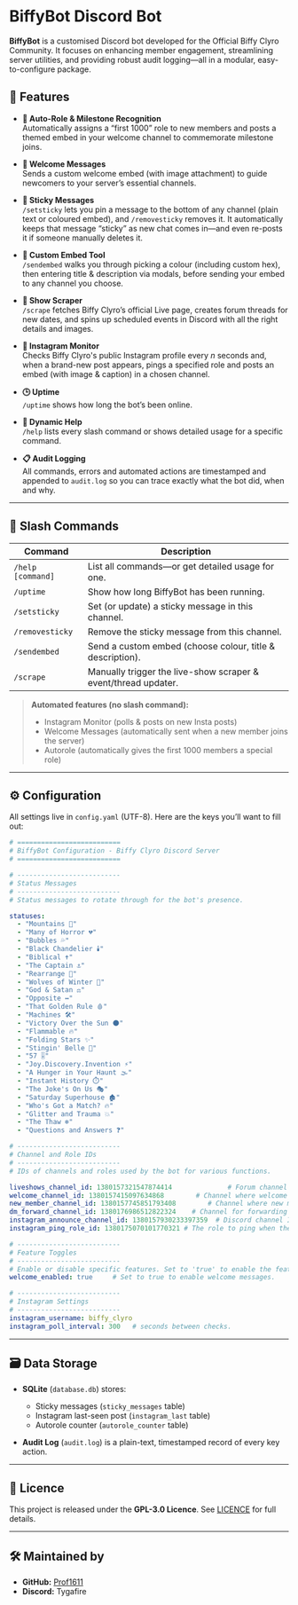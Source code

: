 # BiffyBot Discord Bot

**BiffyBot** is a customised Discord bot developed for the Official Biffy Clyro Community. It focuses on enhancing member engagement, streamlining server utilities, and providing robust audit logging—all in a modular, easy-to-configure package.

## 🚀 Features

- **🎉 Auto-Role & Milestone Recognition**  
  Automatically assigns a “first 1000” role to new members and posts a themed embed in your welcome channel to commemorate milestone joins.

- **👋 Welcome Messages**  
  Sends a custom welcome embed (with image attachment) to guide newcomers to your server’s essential channels.

- **📌 Sticky Messages**  
  `/setsticky` lets you pin a message to the bottom of any channel (plain text or coloured embed), and `/removesticky` removes it. It automatically keeps that message “sticky” as new chat comes in—and even re-posts it if someone manually deletes it.

- **🎨 Custom Embed Tool**  
  `/sendembed` walks you through picking a colour (including custom hex), then entering title & description via modals, before sending your embed to any channel you choose.

- **📅 Show Scraper**  
  `/scrape` fetches Biffy Clyro’s official Live page, creates forum threads for new dates, and spins up scheduled events in Discord with all the right details and images.

- **📸 Instagram Monitor**  
  Checks Biffy Clyro's public Instagram profile every _n_ seconds and, when a brand-new post appears, pings a specified role and posts an embed (with image & caption) in a chosen channel.

- **🕒 Uptime**  
  `/uptime` shows how long the bot’s been online.

- **📖 Dynamic Help**  
  `/help` lists every slash command or shows detailed usage for a specific command.

- **📋 Audit Logging**  
  All commands, errors and automated actions are timestamped and appended to `audit.log` so you can trace exactly what the bot did, when and why.

---

## 🧾 Slash Commands

| Command          | Description                                                      |
| ---------------- | ---------------------------------------------------------------- |
| `/help [command]`| List all commands—or get detailed usage for one.                |
| `/uptime`        | Show how long BiffyBot has been running.                        |
| `/setsticky`     | Set (or update) a sticky message in this channel.               |
| `/removesticky`  | Remove the sticky message from this channel.                    |
| `/sendembed`     | Send a custom embed (choose colour, title & description).       |
| `/scrape`        | Manually trigger the live-show scraper & event/thread updater.  |

> **Automated features (no slash command):**  
> - Instagram Monitor (polls & posts on new Insta posts)
> - Welcome Messages (automatically sent when a new member joins the server)
> - Autorole (automatically gives the first 1000 members a special role)

---

## ⚙️ Configuration

All settings live in `config.yaml` (UTF-8). Here are the keys you’ll want to fill out:

```yaml
# ==========================
# BiffyBot Configuration - Biffy Clyro Discord Server
# ==========================

# --------------------------
# Status Messages
# --------------------------
# Status messages to rotate through for the bot's presence.

statuses:
  - "Mountains 🔺"
  - "Many of Horror 💔"
  - "Bubbles 💦"
  - "Black Chandelier 🕯️"
  - "Biblical ✝️"
  - "The Captain ⚓"
  - "Rearrange 🔀"
  - "Wolves of Winter 🐺"
  - "God & Satan ⚖️"
  - "Opposite ↔️"
  - "That Golden Rule 🩸"
  - "Machines 🛠️"
  - "Victory Over the Sun 🌑"
  - "Flammable 🔥"
  - "Folding Stars ✨"
  - "Stingin' Belle 🦂"
  - "57 🎚️"
  - "Joy.Discovery.Invention ⚡"
  - "A Hunger in Your Haunt 🌫️"
  - "Instant History ⏱️"
  - "The Joke's On Us 🎭"
  - "Saturday Superhouse 🏚️"
  - "Who's Got a Match? 🔥"
  - "Glitter and Trauma 💥"
  - "The Thaw ❄️"
  - "Questions and Answers ❓"

# --------------------------
# Channel and Role IDs
# --------------------------
# IDs of channels and roles used by the bot for various functions.

liveshows_channel_id: 1380157321547874414              # Forum channel for live shows threads.
welcome_channel_id: 1380157415097634868        # Channel where welcome messages are posted.
new_member_channel_id: 1380157745851793408        # Channel where new members are directed.
dm_forward_channel_id: 1380176986512822324    # Channel for forwarding direct messages.
instagram_announce_channel_id: 1380157930233397359  # Discord channel ID for announcements.
instagram_ping_role_id: 1380175070101770321 # The role to ping when there's a new post.

# --------------------------
# Feature Toggles
# --------------------------
# Enable or disable specific features. Set to 'true' to enable the feature.
welcome_enabled: true     # Set to true to enable welcome messages.

# --------------------------
# Instagram Settings
# --------------------------
instagram_username: biffy_clyro
instagram_poll_interval: 300   # seconds between checks.

```

---

## 🗃 Data Storage

- **SQLite** (`database.db`) stores:  
  - Sticky messages (`sticky_messages` table)  
  - Instagram last-seen post (`instagram_last` table)  
  - Autorole counter (`autorole_counter` table)

- **Audit Log** (`audit.log`) is a plain-text, timestamped record of every key action.

---

## 📄 Licence

This project is released under the **GPL-3.0 Licence**. See [LICENCE](LICENCE) for full details.

---

## 🛠 Maintained by

- **GitHub:** [Prof1611](https://github.com/Prof1611)  
- **Discord:** Tygafire  
